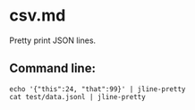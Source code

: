csv.md
======

Pretty print JSON lines.

## Command line:

    echo '{"this":24, "that":99}' | jline-pretty
    cat test/data.jsonl | jline-pretty

